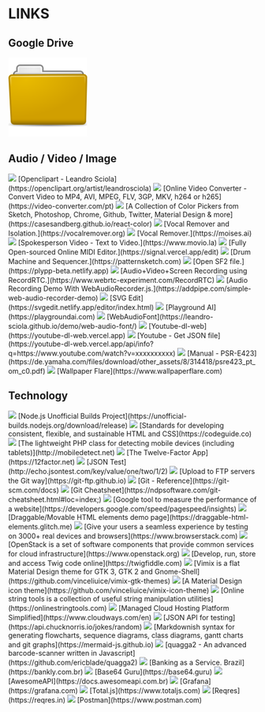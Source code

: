 # LINKS

## Google Drive

<a href="https://drive.google.com/drive/folders/1u42qofr10Ne9pRWsL-qbsStsqh6yuYHG"><img src="/assets/images/icons/folder.svg"></a>

## Audio / Video / Image

<img src="https://t2.gstatic.com/faviconV2?client=SOCIAL&type=FAVICON&fallback_opts=TYPE,SIZE,URL&url=https://openclipart.org/artist/leandrosciola&size=16">
[Openclipart - Leandro Sciola](https://openclipart.org/artist/leandrosciola)

<img src="https://t2.gstatic.com/faviconV2?client=SOCIAL&type=FAVICON&fallback_opts=TYPE,SIZE,URL&url=https://video-converter.com/pt&size=16">
[Online Video Converter - Convert Video to MP4, AVI, MPEG, FLV, 3GP, MKV, h264 or h265](https://video-converter.com/pt)

<img src="https://t2.gstatic.com/faviconV2?client=SOCIAL&type=FAVICON&fallback_opts=TYPE,SIZE,URL&url=https://casesandberg.github.io/react-color&size=16">
[A Collection of Color Pickers from Sketch, Photoshop, Chrome, Github, Twitter, Material Design & more](https://casesandberg.github.io/react-color)

<img src="https://t2.gstatic.com/faviconV2?client=SOCIAL&type=FAVICON&fallback_opts=TYPE,SIZE,URL&url=https://vocalremover.org&size=16">
[Vocal Remover and Isolation.](https://vocalremover.org)

<img src="https://t2.gstatic.com/faviconV2?client=SOCIAL&type=FAVICON&fallback_opts=TYPE,SIZE,URL&url=https://moises.ai&size=16">
[Vocal Remover.](https://moises.ai)

<img src="https://t2.gstatic.com/faviconV2?client=SOCIAL&type=FAVICON&fallback_opts=TYPE,SIZE,URL&url=https://www.movio.la&size=16">
[Spokesperson Video - Text to Video.](https://www.movio.la)

<img src="https://t2.gstatic.com/faviconV2?client=SOCIAL&type=FAVICON&fallback_opts=TYPE,SIZE,URL&url=https://signal.vercel.app/edit&size=16">
[Fully Open-sourced Online MIDI Editor.](https://signal.vercel.app/edit)

<img src="https://t2.gstatic.com/faviconV2?client=SOCIAL&type=FAVICON&fallback_opts=TYPE,SIZE,URL&url=https://patternsketch.com&size=16">
[Drum Machine and Sequencer.](https://patternsketch.com)

<img src="https://t2.gstatic.com/faviconV2?client=SOCIAL&type=FAVICON&fallback_opts=TYPE,SIZE,URL&url=https://plypp-beta.netlify.app&size=16">
[Open SF2 file.](https://plypp-beta.netlify.app)

<img src="https://t2.gstatic.com/faviconV2?client=SOCIAL&type=FAVICON&fallback_opts=TYPE,SIZE,URL&url=https://www.webrtc-experiment.com/RecordRTC&size=16">
[Audio+Video+Screen Recording using RecordRTC.](https://www.webrtc-experiment.com/RecordRTC)

<img src="https://t2.gstatic.com/faviconV2?client=SOCIAL&type=FAVICON&fallback_opts=TYPE,SIZE,URL&url=https://addpipe.com/simple-web-audio-recorder-demo&size=16">
[Audio Recording Demo With WebAudioRecorder.js.](https://addpipe.com/simple-web-audio-recorder-demo)

<img src="https://t2.gstatic.com/faviconV2?client=SOCIAL&type=FAVICON&fallback_opts=TYPE,SIZE,URL&url=https://svgedit.netlify.app/editor/index.html&size=16">
[SVG Edit](https://svgedit.netlify.app/editor/index.html)

<img src="https://t2.gstatic.com/faviconV2?client=SOCIAL&type=FAVICON&fallback_opts=TYPE,SIZE,URL&url=https://playgroundai.com&size=16">
[Playground AI](https://playgroundai.com)

<img src="https://t2.gstatic.com/faviconV2?client=SOCIAL&type=FAVICON&fallback_opts=TYPE,SIZE,URL&url=https://leandro-sciola.github.io/demo/web-audio-font/&size=16">
[WebAudioFont](https://leandro-sciola.github.io/demo/web-audio-font/)

<img src="https://t2.gstatic.com/faviconV2?client=SOCIAL&type=FAVICON&fallback_opts=TYPE,SIZE,URL&url=https://youtube-dl-web.vercel.app&size=16">
[Youtube-dl-web](https://youtube-dl-web.vercel.app)

<img src="https://t2.gstatic.com/faviconV2?client=SOCIAL&type=FAVICON&fallback_opts=TYPE,SIZE,URL&url=https://youtube-dl-web.vercel.app/api/info?q=https://www.youtube.com/watch?v=xxxxxxxxxx&size=16">
[Youtube - Get JSON file](https://youtube-dl-web.vercel.app/api/info?q=https://www.youtube.com/watch?v=xxxxxxxxxx)

<img src="https://t2.gstatic.com/faviconV2?client=SOCIAL&type=FAVICON&fallback_opts=TYPE,SIZE,URL&url=https://de.yamaha.com/files/download/other_assets/8/314418/psre423_pt_om_c0.pdf&size=16">
[Manual - PSR-E423](https://de.yamaha.com/files/download/other_assets/8/314418/psre423_pt_om_c0.pdf)

<img src="https://t2.gstatic.com/faviconV2?client=SOCIAL&type=FAVICON&fallback_opts=TYPE,SIZE,URL&url=https://www.wallpaperflare.com&size=16">
[Wallpaper Flare](https://www.wallpaperflare.com)

## Technology

<img src="https://t2.gstatic.com/faviconV2?client=SOCIAL&type=FAVICON&fallback_opts=TYPE,SIZE,URL&url=https://unofficial-builds.nodejs.org/download/release&size=16">
[Node.js Unofficial Builds Project](https://unofficial-builds.nodejs.org/download/release)

<img src="https://t2.gstatic.com/faviconV2?client=SOCIAL&type=FAVICON&fallback_opts=TYPE,SIZE,URL&url=https://codeguide.co&size=16">
[Standards for developing consistent, flexible, and sustainable HTML and CSS](https://codeguide.co)

<img src="https://t2.gstatic.com/faviconV2?client=SOCIAL&type=FAVICON&fallback_opts=TYPE,SIZE,URL&url=http://mobiledetect.net&size=16">
[The lightweight PHP class for detecting mobile devices (including tablets)](http://mobiledetect.net)

<img src="https://t2.gstatic.com/faviconV2?client=SOCIAL&type=FAVICON&fallback_opts=TYPE,SIZE,URL&url=https://12factor.net&size=16">
[The Twelve-Factor App](https://12factor.net)

<img src="https://t2.gstatic.com/faviconV2?client=SOCIAL&type=FAVICON&fallback_opts=TYPE,SIZE,URL&url=http://echo.jsontest.com/key/value/one/two/1/2&size=16">
[JSON Test](http://echo.jsontest.com/key/value/one/two/1/2)

<img src="https://t2.gstatic.com/faviconV2?client=SOCIAL&type=FAVICON&fallback_opts=TYPE,SIZE,URL&url=https://git-ftp.github.io&size=16">
[Upload to FTP servers the Git way](https://git-ftp.github.io)

<img src="https://t2.gstatic.com/faviconV2?client=SOCIAL&type=FAVICON&fallback_opts=TYPE,SIZE,URL&url=https://git-scm.com/docs&size=16">
[Git - Reference](https://git-scm.com/docs)

<img src="https://t2.gstatic.com/faviconV2?client=SOCIAL&type=FAVICON&fallback_opts=TYPE,SIZE,URL&url=https://ndpsoftware.com/git-cheatsheet.html#loc=index;&size=16">
[Git Cheatsheet](https://ndpsoftware.com/git-cheatsheet.html#loc=index;)

<img src="https://t2.gstatic.com/faviconV2?client=SOCIAL&type=FAVICON&fallback_opts=TYPE,SIZE,URL&url=https://developers.google.com/speed/pagespeed/insights&size=16">
[Google tool to measure the performance of a website](https://developers.google.com/speed/pagespeed/insights)

<img src="https://t2.gstatic.com/faviconV2?client=SOCIAL&type=FAVICON&fallback_opts=TYPE,SIZE,URL&url=https://draggable-html-elements.glitch.me&size=16">
[Draggable/Movable HTML elements demo page](https://draggable-html-elements.glitch.me)

<img src="https://t2.gstatic.com/faviconV2?client=SOCIAL&type=FAVICON&fallback_opts=TYPE,SIZE,URL&url=https://www.browserstack.com&size=16">
[Give your users a seamless experience by testing on 3000+ real devices and browsers](https://www.browserstack.com)

<img src="https://t2.gstatic.com/faviconV2?client=SOCIAL&type=FAVICON&fallback_opts=TYPE,SIZE,URL&url=https://www.openstack.org&size=16">
[OpenStack is a set of software components that provide common services for cloud infrastructure](https://www.openstack.org)

<img src="https://t2.gstatic.com/faviconV2?client=SOCIAL&type=FAVICON&fallback_opts=TYPE,SIZE,URL&url=https://twigfiddle.com&size=16">
[Develop, run, store and access Twig code online](https://twigfiddle.com)

<img src="https://t2.gstatic.com/faviconV2?client=SOCIAL&type=FAVICON&fallback_opts=TYPE,SIZE,URL&url=https://github.com/vinceliuice/vimix-gtk-themes&size=16">
[Vimix is a flat Material Design theme for GTK 3, GTK 2 and Gnome-Shell](https://github.com/vinceliuice/vimix-gtk-themes)

<img src="https://t2.gstatic.com/faviconV2?client=SOCIAL&type=FAVICON&fallback_opts=TYPE,SIZE,URL&url=https://github.com/vinceliuice/vimix-icon-theme&size=16">
[A Material Design icon theme](https://github.com/vinceliuice/vimix-icon-theme)

<img src="https://t2.gstatic.com/faviconV2?client=SOCIAL&type=FAVICON&fallback_opts=TYPE,SIZE,URL&url=https://onlinestringtools.com&size=16">
[Online string tools is a collection of useful string manipulation utilities](https://onlinestringtools.com)

<img src="https://t2.gstatic.com/faviconV2?client=SOCIAL&type=FAVICON&fallback_opts=TYPE,SIZE,URL&url=https://www.cloudways.com/en&size=16">
[Managed Cloud Hosting Platform Simplified](https://www.cloudways.com/en)

<img src="https://t2.gstatic.com/faviconV2?client=SOCIAL&type=FAVICON&fallback_opts=TYPE,SIZE,URL&url=https://api.chucknorris.io/jokes/random&size=16">
[JSON API for testing](https://api.chucknorris.io/jokes/random)

<img src="https://t2.gstatic.com/faviconV2?client=SOCIAL&type=FAVICON&fallback_opts=TYPE,SIZE,URL&url=https://mermaid-js.github.io&size=16">
[Markdownish syntax for generating flowcharts, sequence diagrams, class diagrams, gantt charts and git graphs](https://mermaid-js.github.io)

<img src="https://t2.gstatic.com/faviconV2?client=SOCIAL&type=FAVICON&fallback_opts=TYPE,SIZE,URL&url=https://github.com/ericblade/quagga2&size=16">
[quagga2 - An advanced barcode-scanner written in Javascript](https://github.com/ericblade/quagga2)

<img src="https://t2.gstatic.com/faviconV2?client=SOCIAL&type=FAVICON&fallback_opts=TYPE,SIZE,URL&url=https://bankly.com.br&size=16">
[Banking as a Service. Brazil](https://bankly.com.br)

<img src="https://t2.gstatic.com/faviconV2?client=SOCIAL&type=FAVICON&fallback_opts=TYPE,SIZE,URL&url=https://base64.guru&size=16">
[Base64 Guru](https://base64.guru)

<img src="https://t2.gstatic.com/faviconV2?client=SOCIAL&type=FAVICON&fallback_opts=TYPE,SIZE,URL&url=https://docs.awesomeapi.com.br&size=16">
[AwesomeAPI](https://docs.awesomeapi.com.br)

<img src="https://t2.gstatic.com/faviconV2?client=SOCIAL&type=FAVICON&fallback_opts=TYPE,SIZE,URL&url=https://grafana.com&size=16">
[Grafana](https://grafana.com)

<img src="https://t2.gstatic.com/faviconV2?client=SOCIAL&type=FAVICON&fallback_opts=TYPE,SIZE,URL&url=https://www.totaljs.com&size=16">
[Total.js](https://www.totaljs.com)

<img src="https://t2.gstatic.com/faviconV2?client=SOCIAL&type=FAVICON&fallback_opts=TYPE,SIZE,URL&url=https://reqres.in&size=16">
[Reqres](https://reqres.in)

<img src="https://t2.gstatic.com/faviconV2?client=SOCIAL&type=FAVICON&fallback_opts=TYPE,SIZE,URL&url=https://www.postman.com&size=16">
[Postman](https://www.postman.com)
